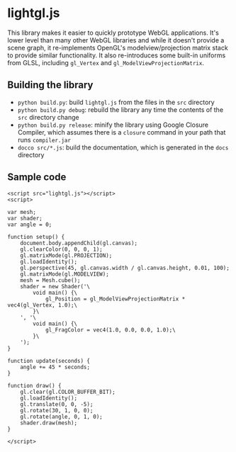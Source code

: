 # lightgl.js

This library makes it easier to quickly prototype WebGL applications. It's lower level than many other WebGL libraries and while it doesn't provide a scene graph, it re-implements OpenGL's modelview/projection matrix stack to provide similar functionality. It also re-introduces some built-in uniforms from GLSL, including `gl_Vertex` and `gl_ModelViewProjectionMatrix`.

## Building the library

* `python build.py`: build `lightgl.js` from the files in the `src` directory
* `python build.py debug`: rebuild the library any time the contents of the `src` directory change
* `python build.py release`: minify the library using Google Closure Compiler, which assumes there is a `closure` command in your path that runs `compiler.jar`
* `docco src/*.js`: build the documentation, which is generated in the `docs` directory

## Sample code

    <script src="lightgl.js"></script>
    <script>

    var mesh;
    var shader;
    var angle = 0;

    function setup() {
        document.body.appendChild(gl.canvas);
        gl.clearColor(0, 0, 0, 1);
        gl.matrixMode(gl.PROJECTION);
        gl.loadIdentity();
        gl.perspective(45, gl.canvas.width / gl.canvas.height, 0.01, 100);
        gl.matrixMode(gl.MODELVIEW);
        mesh = Mesh.cube();
        shader = new Shader('\
            void main() {\
                gl_Position = gl_ModelViewProjectionMatrix * vec4(gl_Vertex, 1.0);\
            }\
        ', '\
            void main() {\
                gl_FragColor = vec4(1.0, 0.0, 0.0, 1.0);\
            }\
        ');
    }

    function update(seconds) {
        angle += 45 * seconds;
    }

    function draw() {
        gl.clear(gl.COLOR_BUFFER_BIT);
        gl.loadIdentity();
        gl.translate(0, 0, -5);
        gl.rotate(30, 1, 0, 0);
        gl.rotate(angle, 0, 1, 0);
        shader.draw(mesh);
    }

    </script>
